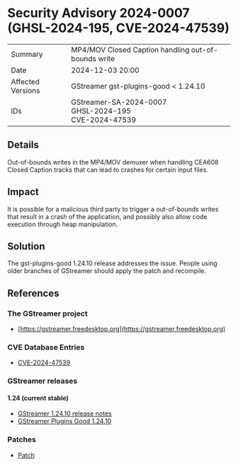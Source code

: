 # Security Advisory 2024-0007 (GHSL-2024-195, CVE-2024-47539)

<div class="vertical-table">

|                   |     |
| ----------------- | --- |
| Summary           | MP4/MOV Closed Caption handling out-of-bounds write |
| Date              | 2024-12-03 20:00 |
| Affected Versions | GStreamer gst-plugins-good < 1.24.10 |
| IDs               | GStreamer-SA-2024-0007<br/>GHSL-2024-195<br/>CVE-2024-47539 |

</div>

## Details

Out-of-bounds writes in the MP4/MOV demuxer when handling CEA608 Closed Caption
tracks that can lead to crashes for certain input files.

## Impact

It is possible for a malicious third party to trigger a out-of-bounds writes
that result in a crash of the application, and possibly also allow code
execution through heap manipulation.

## Solution

The gst-plugins-good 1.24.10 release addresses the issue. People using older
branches of GStreamer should apply the patch and recompile.

## References

### The GStreamer project

- [https://gstreamer.freedesktop.org](https://gstreamer.freedesktop.org)

### CVE Database Entries

- [CVE-2024-47539](https://www.cve.org/CVERecord?id=CVE-2024-47539)

### GStreamer releases

#### 1.24 (current stable)

- [GStreamer 1.24.10 release notes](/releases/1.24/#1.24.10)
- [GStreamer Plugins Good 1.24.10](/src/gst-plugins-good/gst-plugins-good-1.24.10.tar.xz)

### Patches

- [Patch](https://gitlab.freedesktop.org/gstreamer/gstreamer/-/merge_requests/8059.patch)
